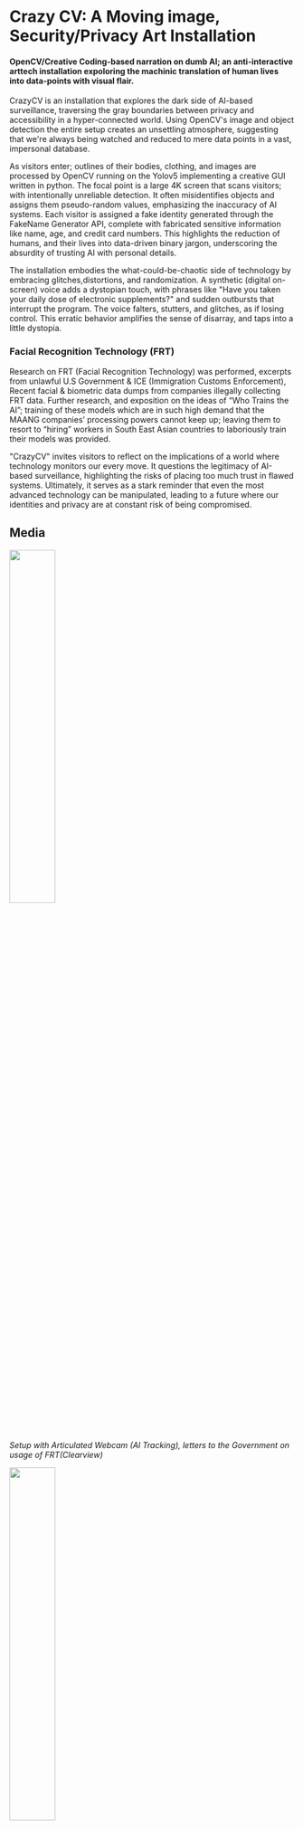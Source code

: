 # Crazy CV: A Moving image, Security/Privacy Art Installation
#### OpenCV/Creative Coding-based narration on dumb AI; an anti-interactive arttech installation expoloring the machinic translation of human lives into data-points with visual flair.

CrazyCV is an installation that explores the dark side of AI-based surveillance, traversing the gray boundaries between privacy and accessibility in a hyper-connected world. Using OpenCV's image and object detection the entire setup creates an unsettling atmosphere, suggesting that we're always being watched and reduced to mere data points in a vast, impersonal database.

As visitors enter; outlines of their bodies, clothing, and images are processed by OpenCV running on the Yolov5 implementing a creative GUI written in python. The focal point is a large 4K screen that scans visitors; with intentionally unreliable detection. It often misidentifies objects and assigns them pseudo-random values, emphasizing the inaccuracy of AI systems. Each visitor is assigned a fake identity generated through the FakeName Generator API, complete with fabricated sensitive information like name, age, and credit card numbers. This highlights the reduction of humans, and their lives into data-driven binary jargon, underscoring the absurdity of trusting AI with personal details.

The installation embodies the what-could-be-chaotic side of technology by embracing glitches,distortions, and randomization. A synthetic (digital on-screen) voice adds a dystopian touch, with phrases like "Have you taken your daily dose of electronic supplements?" and sudden outbursts that interrupt the program. The voice falters, stutters, and glitches, as if losing control. This erratic behavior amplifies the sense of disarray, and taps into a little dystopia.

### Facial Recognition Technology (FRT)
Research on FRT (Facial Recognition Technology) was performed, excerpts from unlawful U.S Government & ICE (Immigration Customs Enforcement), Recent facial & biometric data dumps from companies illegally collecting FRT data. Further research, and exposition on the ideas of “Who Trains the AI”; training of these models which are in such high demand that the MAANG companies’ processing powers cannot keep up; leaving them to resort to “hiring” workers in South East Asian countries to laboriously train their models was provided.

"CrazyCV" invites visitors to reflect on the implications of a world where technology monitors our every move. It questions the legitimacy of AI-based surveillance, highlighting the risks of placing too much trust in flawed systems. Ultimately, it serves as a stark reminder that even the most advanced technology can be manipulated, leading to a future where our identities and privacy are at constant risk of being compromised.

## Media
<img src="https://imgur.com/Mu4Om2W.jpeg" width=40%>

*Setup with Articulated Webcam (AI Tracking), letters to the Government on usage of FRT(Clearview)*

<img src="https://imgur.com/WxOegKB.jpeg" width=40%>

*OutaBoxed Leaked Facial Datadump information, ICE Documentation on unlawful usage of FRT by Immigration Officers*

<img src="https://imgur.com/bp9crh1.jpeg" width=40%>

<img src="https://media.giphy.com/media/v1.Y2lkPTc5MGI3NjExYjVqZ3o3ZDI4Mms2czNodWVpbzBoOTkxY2MxMzAzbWFiajBiZzM3diZlcD12MV9pbnRlcm5hbF9naWZfYnlfaWQmY3Q9Zw/f7k8W7eP3GgXPvnyFy/giphy.gif">

*Live 4K stylized feed with Object/Facial Detection in OpenCV, and motion-tracking. Glitching dialogue on screen about the AI if you have taken your ‘electronic supplements’. Watchdogs style profiler with (fake) Sensitive Data pulled from fakenamegenerator API*

## todo
- [ ] add references
